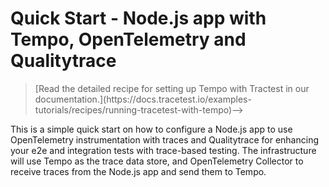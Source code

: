 # Quick Start - Node.js app with Tempo, OpenTelemetry and Qualitytrace

><!--> [Read the detailed recipe for setting up Tempo with Tractest in our documentation.](https://docs.tracetest.io/examples-tutorials/recipes/running-tracetest-with-tempo)-->

This is a simple quick start on how to configure a Node.js app to use OpenTelemetry instrumentation with traces and Qualitytrace for enhancing your e2e and integration tests with trace-based testing. The infrastructure will use Tempo as the trace data store, and OpenTelemetry Collector to receive traces from the Node.js app and send them to Tempo.

<!--Feel free to check out the [docs](https://docs.tracetest.io/), and join our [Discord Community](https://discord.gg/8MtcMrQNbX) for more info!-->
